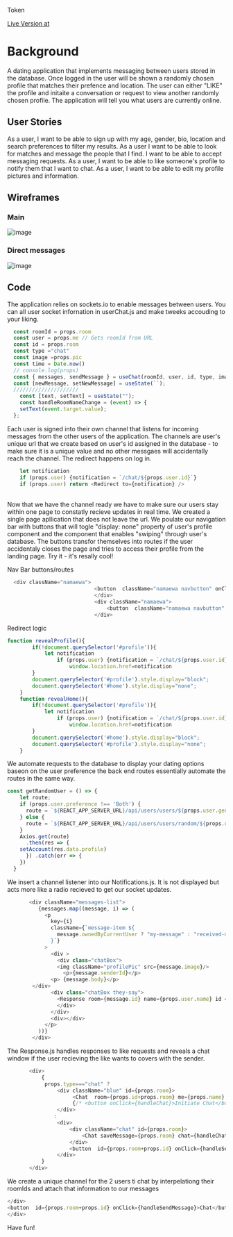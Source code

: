 Token

[Live Version at](http://tokenapp-backend.herokuapp.com)

# Background
A dating application that implements messaging between users stored in the database. Once  logged in the user will be shown a randomly chosen profile that matches their prefence and location. The user can either "LIKE" the profile and initaite a conversation or request to view another randomly chosen profile. The application will tell you what users are currently online.

## User Stories
As a user, I want to be able to sign up with my age, gender, bio, location and search preferences to filter my results.
As a user I want to be able to look for matches and message the people that I find. I want to be able to accept messaging requests.
As a user, I want to be able to like someone's profile to notify them that I want to chat.
As a user, I want to be able to edit my profile pictures and information.

## Wireframes
### Main
![image](./images/main-swipe-page.png)

### Direct messages
![image](./images/dm-png.png)

## Code
The application relies on sockets.io to enable messages between users. You can all user socket infornation in userChat.js and make tweeks accouding to your liking.
```js
  const roomId = props.room
  const user = props.me // Gets roomId from URL
  const id = props.room
  const type ="chat"
  const image =props.pic
  const time = Date.now()
  // console.log(props)
  const { messages, sendMessage } = useChat(roomId, user, id, type, image); // Creates a websocket and manages messaging
  const [newMessage, setNewMessage] = useState(``);
  /////////////////////
    const [text, setText] = useState("");
    const handleRoomNameChange = (event) => {
    setText(event.target.value);
  };
``` 
Each user is signed into their own channel that listens for incoming messages from the other users of the application. The channels are user's unique url that we create based on user's id assigned in the database - to make sure it is a unique value and no other messgaes will accidentally reach the channel. The redirect happens on log in.
```js
    let notification
    if (props.user) {notification = `/chat/${props.user.id}`}
    if (props.user) return <Redirect to={notification} />
```
<br />
Now that we have the channel ready we have to make sure our users stay within one page to constatly recieve updates in real time. We created a single page apllication that does not leave the url. We poulate our navigation bar with buttons that will togle "display: none" property of user's profile component and the component that enables "swiping" through user's database.  The buttons transfor themselves into routes if the user accidentaly closes the page and tries to access their profile from the landing page. Try it - it's resally cool!

Nav Bar buttons/routes
```js
  <div className="namaewa"> 
                            <button  className="namaewa navbutton" onClick={revealHome}>Home</button>
                            </div>
                            <div className="namaewa">
                                <button  className="namaewa navbutton" onClick={revealProfile}>Profile</button>
                            </div>
```

Redirect logic
```js
function revealProfile(){
        if(!document.querySelector('#profile')){
            let notification
                if (props.user) {notification = `/chat/${props.user.id}`}
                    window.location.href=notification 
        }
        document.querySelector('#profile').style.display="block";
        document.querySelector('#home').style.display="none";
    }
    function revealHome(){
        if(!document.querySelector('#profile')){
            let notification
                if (props.user) {notification = `/chat/${props.user.id}`}
                    window.location.href=notification 
        }
        document.querySelector('#home').style.display="block";
        document.querySelector('#profile').style.display="none";
    }
```

We automate requests to the database to display your dating options baseon on the user preference the back end routes essentially automate the routes in the same way.
```js
const getRandomUser = () => {
    let route;
    if (props.user.preference !== 'Both') {
      route = `${REACT_APP_SERVER_URL}/api/users/users/${props.user.gender}/${props.user.preference}/${props.user.email}/${props.user.location}`
    } else {
      route = `${REACT_APP_SERVER_URL}/api/users/users/random/${props.user.gender}/${props.user.email}/${props.user.location}`
    }
    Axios.get(route)
      .then(res => {
    setAccount(res.data.profile)
      }) .catch(err => {
    })
  }
```
We insert a channel listener into our Notifications.js. It is not displayed but acts more like a radio recieved to get our socket updates.
```js
       <div className="messages-list">
          {messages.map((message, i) => (
            <p
              key={i}
              className={`message-item ${
                message.ownedByCurrentUser ? "my-message" : "received-message"
              }`}
            > 
              <div >
                <div class="chatBox">
                <img className="profilePic" src={message.image}/>
                  <p>{message.senderId}</p>
              <p> {message.body}</p>
        </div>
              <div class="chatBox they-say">
                <Response room={message.id} name={props.user.name} id ={props.user.id} email={account.email} type={message.type} pic={info.image_url} reload={setReload}/>
                </div>
              </div> 
              <div></div>
            </p>
          ))}
        </div>
```  
The Response.js handles responses to like requests and reveals a chat window if the user recieving the like wants to covers with the sender.
```js
       <div> 
           {
            props.type==="chat" ?
                <div className="blue" id={props.room}>
                     <Chat  room={props.id+props.room} me={props.name} id={props.id} type={"chat"} pic={props.pic} reload={props.reload} saveMessage={props.room} />
                     {/* <button onClick={handleChat}>Initiate Chat</button> */}
                </div>
               :
                <div>
                    <div className="chat" id={props.room}>
                        <Chat saveMessage={props.room} chat={handleChat} room={props.room+props.id} me={props.name} id={props.id} type={"chat"} pic={props.pic} reload={props.reload}/>
                    </div>
                    <button  id={props.room+props.id} onClick={handleSendMessage}>Chat</button>
                </div>
           }
       </div>
```
We create a unique channel for the 2 users ti chat by interpelationg their roomIds and attach that information to our messages
```js
</div>
<button  id={props.room+props.id} onClick={handleSendMessage}>Chat</button>
</div>
```
Have fun!